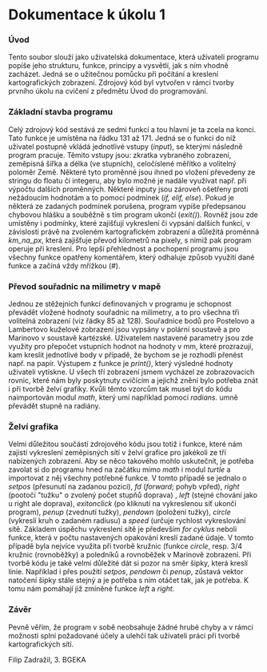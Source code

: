 # Dokumentace k úkolu 1
### Úvod
Tento soubor slouží jako uživatelská dokumentace, která uživateli programu popíše jeho strukturu, 
funkce, principy a vysvětlí, jak s ním vhodně zacházet. Jedná se o užitečnou pomůcku při 
počítání a kreslení kartografických zobrazení. Zdrojový kód byl vytvořen v rámci tvorby 
prvního úkolu na cvičení z předmětu Úvod do programování.
### Základní stavba programu
Celý zdrojový kód sestává ze sedmi funkcí a tou hlavní je ta zcela na konci. Tato funkce je 
umístěna na řádku 131 až 171. Jedná se o funkci do níž uživatel postupně vkládá jednotlivé
vstupy (*input*), se kterými následně program pracuje. Těmito vstupy jsou: zkratka vybraného
zobrazení, zeměpisná šířka a délka (ve stupních), celočíslené měřítko a volitelný poloměr
Země. Některé tyto proměnné jsou ihned po vložení převedeny ze stringu do floatu či integeru, 
aby bylo možné je nadále využívat např. při výpočtu dalších proměnných. Některé inputy 
jsou zároveň ošetřeny proti nežádoucím hodnotám a to pomocí podmínek (*if, elif, else*). 
Pokud je některá ze zadaných podmínek porušena, program vypíše předepsanou chybovou hlášku
a souběžně s tím program ukončí (*exit()*). Rovněž jsou zde umístěny i podmínky, které zajišťují
vykreslení či vypsání dalších funkcí, v závislosti právě na zvoleném kartografickém zobrazení 
a důležitá proměnná *km_na_px*, která zajišťuje převod kilometrů na pixely, s nimiž pak program
operuje při kreslení. Pro lepší přehlednost a pochopení programu jsou všechny funkce opatřeny 
komentářem, který odhaluje způsob využití dané funkce a začíná vždy mřížkou (*#*). 
### Převod souřadnic na milimetry v mapě
Jednou ze stěžejních funkcí definovaných v programu je schopnost převádět vložené hodnoty souřadnic
na milimetry, a to pro všechna tři volitelná zobrazení (viz řádky 85 až 128). Souřadnice bodů pro
Postelovo a Lambertovo kuželové zobrazení jsou vypsány v polární soustavě a pro Marinovo v 
soustavě kartézské. Uživatelem nastavené parametry jsou zde využity pro přepočet vstupních hodnot
na hodnoty v mm, které prozrazují, kam kreslit jednotlivé body v případě, že bychom se je 
rozhodli přenést např. na papír. Výstupem z funkce je *print()*, který výsledné hodnoty uživateli
vytiskne. U všech tří zobrazení jsmem vycházel ze zobrazovacích rovnic, které nám byly poskytnuty
cvičícím a jejichž znění bylo potřeba znát i při tvorbě želví grafiky. Kvůli těmto vzorcům tak
musel být do kódu naimportován modul *math*, který umí například pomocí *radians.* umně převádět 
stupně na radiány.
### Želví grafika
Velmi důležitou součástí zdrojového kódu jsou totiž i funkce, které nám zajistí vykreslení zeměpisných
sítí v želví grafice pro jakékoli ze tří nabízených zobrazení. Aby se něco takového mohlo uskutečnit, 
je potřeba zavolat si do programu hned na začátku mimo *math* i modul *turtle* a importovat z něj 
všechny potřebné funkce. V tomto případě se jednalo o *setpos* (přesunutí na zadanou pozici), *fd* 
(*forward*; pohyb vpřed), *right* (pootočí "tužku" o zvolený počet stupňů doprava) , *left* (stejné chování
jako u right ale doprava), *exitonclick* (po kliknutí na vykreslenou síť ukončí program), *penup* (zvednutí
tužky), *pendown* (položení tužky), *circle* (vykreslí kruh o zadaném radiusu) a *speed* (určuje rychlost 
vykreslování sítě. Základem úspěchu vykreslení sítě je především *for cyklus* neboli funkce, která v počtu
nastavených opakování kreslí zadané údaje. V tomto případě byla nejvíce využita při tvorbě kružnic (funkce 
*circle*, resp. 3/4 kružnic (rovnoběžky) a poledníků a rovnoběžek v Marinově zobrazení. Při tvorbě kódu
je také velmi důležité dát si pozor na směr šipky, která kreslí linie. Například i přes použití *setpos*,
*pendown* či *penup*, zůstavá vektor natočení šipky stále stejný a je potřeba s ním otáčet tak, jak je potřeba.
K tomu nám pomáhají již zmíněné funkce *left* a *right*.
### Závěr
Pevně věřím, že program v sobě neobsahuje žádné hrubé chyby a v rámci možností splní požadované účely 
a ulehčí tak uživateli práci při tvorbě kartografických sítí. 
>
>
>
Filip Zadražil, 3. BGEKA



